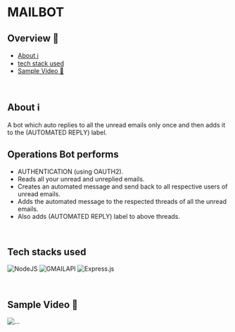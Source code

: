 # MAILBOT 

## Overview 📃
- [About ℹ](#about)
- [tech stack used](#tech-stacks-used)
- [Sample Video 🎥](#sample-video)

<br>

<h2 id="about">About ℹ</h2>
<p>A bot which auto replies to all the unread emails only once and then adds it to the (AUTOMATED REPLY) label.</p>

<h2>Operations Bot performs </h2>
<ul>
<li>AUTHENTICATION (using OAUTH2).
</li>

<li>Reads all your unread and unreplied emails.
</li>

<li>Creates an automated message and send back to all respective users of unread emails.
</li>

<li>Adds the automated message to the respected threads of all the unread emails.
</li>

<li> Also adds (AUTOMATED REPLY) label to above threads.
</li>
</ul>

<br>

## Tech stacks used
![NodeJS](https://img.shields.io/badge/node.js-6DA55F?style=for-the-badge&logo=node.js&logoColor=white)
![GMAILAPI](https://img.shields.io/badge/Gmail-D14836?style=for-the-badge&logo=gmail&logoColor=white)
![Express.js](https://img.shields.io/badge/express.js-%23404d59.svg?style=for-the-badge&logo=express&logoColor=%2361DAFB)

<br>

<h2 id="sample-video">Sample Video 🎥</h2>
<img src="./demoData/mailBotdemo.gif" alt="..." />






